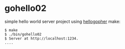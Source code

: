 # gohello02

simple hello world server project using [hellogopher](https://github.com/cloudflare/hellogopher) make:
```
$ make
$ ./bin/gohello02
$ Server at http://localhost:1234.
....
```
